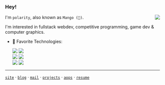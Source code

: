 ### Hey!

<img align="right" src="https://github-readme-stats-git-masterrstaa-rickstaa.vercel.app/api?username=polarr&show_icons=true&text_color=718096&bg_color=00000000&hide_title=true&hide_border=true&count_private=false&include_all_commits=true" />

I'm `polarity`, also known as `Mango (🥭)`. 

I'm interested in fullstack webdev, competitive programming, game dev & computer graphics.

- 🚀 Favorite Technologies: 

  <div>
    <img src="https://img.shields.io/badge/-Typescript-3178C6?logo=Typescript&logoColor=white&style=for-the-badge">
    <img src="https://img.shields.io/badge/-SvelteKit-FF3E00?logo=svelte&logoColor=white&style=for-the-badge">
  </div>
  <div>
    <img src="https://img.shields.io/badge/-Supabase-3FCF8E?logo=supabase&logoColor=white&style=for-the-badge">
    <img src="https://img.shields.io/badge/-Julia-9558B2?logo=julia&logoColor=white&style=for-the-badge">
  <div>
    <img src="https://img.shields.io/badge/-OpenGL-5586A4?logo=opengl&logoColor=white&style=for-the-badge">
    <img src="https://img.shields.io/badge/-Cloudflare-F38020?logo=cloudflare&logoColor=white&style=for-the-badge">
  </div>

---

[`site`](https://polarity.sh) · [`blog`](https://polarity.sh/blog) · [`mail`](mailto:polarity@polarity.sh) · [`projects`](https://polarity.sh/projects) · [`aops`](https://artofproblemsolving.com/community/user/polarity) · [`resume`](https://polarity.sh/redirect/resume)
